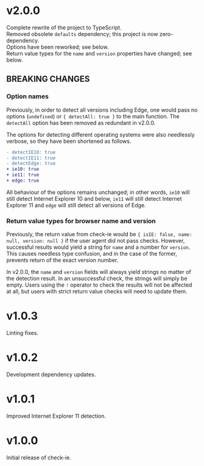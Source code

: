 # v2.0.0

Complete rewrite of the project to TypeScript.  
Removed obsolete `defaults` dependency; this project is now zero-dependency.  
Options have been reworked; see below.  
Return value types for the `name` and `version` properties have changed; see below.

## BREAKING CHANGES

### Option names

Previously, in order to detect all versions including Edge, one would pass no options (`undefined`) or `{ detectAll: true }` to the main function. The `detectAll` option has been removed as redundant in v2.0.0.

The options for detecting different operating systems were also needlessly verbose, so they have been shortened as follows.

```diff
- detectIE10: true
- detectIE11: true
- detectEdge: true
+ ie10: true
+ ie11: true
+ edge: true
```

All behaviour of the options remains unchanged; in other words, `ie10` will still detect Internet Explorer 10 and below, `ie11` will still detect Internet Explorer 11 and `edge` will still detect all versions of Edge.

### Return value types for browser name and version

Previously, the return value from check-ie would be `{ isIE: false, name: null, version: null }` if the user agent did not pass checks. However, successful results would yield a string for `name` and a number for `version`. This causes needless type confusion, and in the case of the former, prevents return of the exact version number. 

In v2.0.0, the `name` and `version` fields will always yield strings no matter of the detection result. In an unsuccessful check, the strings will simply be empty. Users using the `!` operator to check the results will not be affected at all, but users with strict return value checks will need to update them.

# v1.0.3

Linting fixes.

# v1.0.2

Development dependency updates.

# v1.0.1

Improved Internet Explorer 11 detection.

# v1.0.0

Initial release of check-ie.
